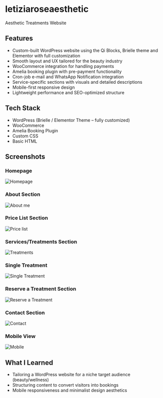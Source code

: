 # letiziaroseaesthetic
Aesthetic Treatments Website

## Features
- Custom-built WordPress website using the Qi Blocks, Brielle theme and Elementor with full customization
- Smooth layout and UX tailored for the beauty industry
- WooCommerce integration for handling payments
- Amelia booking plugin with pre-payment functionality
- Cron-job e-mail and WhatsApp Notification integration
- Service-specific sections with visuals and detailed descriptions
- Mobile-first responsive design
- Lightweight performance and SEO-optimized structure

## Tech Stack
- WordPress (Brielle / Elementor Theme – fully customized)
- WooCommerce
- Amelia Booking Plugin
- Custom CSS
- Basic HTML

## Screenshots

### Homepage
![Homepage](https://github.com/user-attachments/assets/2e991a64-9a42-47d8-8bb1-8bed8d88fb85)

### About Section
![About me](https://github.com/user-attachments/assets/9f403bbf-e1a1-4c8c-a097-891d38633043)

### Price List Section
![Price list](https://github.com/user-attachments/assets/60110112-bd44-4fb6-a231-7a962eec9cda)

### Services/Treatments Section
![Treatments](https://github.com/user-attachments/assets/5707b4f2-a50a-4567-8c44-6dd6143908f7)

### Single Treatment
![Single Treatment](https://github.com/user-attachments/assets/1b9c3798-ae9c-45f5-a598-1e234306c40b)

### Reserve a Treatment Section
![Reserve a Treatment](https://github.com/user-attachments/assets/d461e1f3-9d9b-4888-850c-7d01d37e35d5)

### Contact Section
![Contact](https://github.com/user-attachments/assets/e5728899-2cf7-4bd1-9afb-dcd5160f643b)

### Mobile View
![Mobile](https://github.com/user-attachments/assets/14f96a03-96ec-4e55-9026-e07b505968c1)


## What I Learned
- Tailoring a WordPress website for a niche target audience (beauty/wellness)
- Structuring content to convert visitors into bookings
- Mobile responsiveness and minimalist design aesthetics
